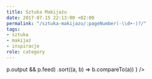 ```yaml
---
title: Sztuka Makijażu
date: 2017-07-15 22:13:00 +02:00
permalink: "/sztuka-makijazu/:pageNumber(-\\d+-)?/"
tags:
- sztuka
- makijaż
- inspiracje
role: category
---
```


<div>
  <Feed posts={
    paramorph.categories['Sztuka Makijażu'].posts
      .filter(p => p.output && p.feed)
      .sort((a, b) => b.compareTo(a))
  } />
</div>

